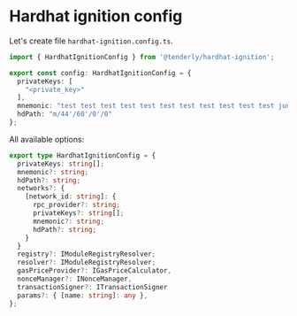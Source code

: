 # Hardhat ignition config

Let's create file `hardhat-ignition.config.ts`.

```typescript
import { HardhatIgnitionConfig } from '@tenderly/hardhat-ignition';

export const config: HardhatIgnitionConfig = {
  privateKeys: [
    "<private_key>"
  ],
  mnemonic: "test test test test test test test test test test test junk",
  hdPath: "m/44'/60'/0'/0"
};
```

All available options:

```typescript
export type HardhatIgnitionConfig = {
  privateKeys: string[];
  mnemonic?: string;
  hdPath?: string;
  networks?: {
    [network_id: string]: {
      rpc_provider?: string;
      privateKeys?: string[];
      mnemonic?: string;
      hdPath?: string;
    }
  }
  registry?: IModuleRegistryResolver;
  resolver?: IModuleRegistryResolver;
  gasPriceProvider?: IGasPriceCalculator,
  nonceManager?: INonceManager,
  transactionSigner?: ITransactionSigner
  params?: { [name: string]: any },
};
```
